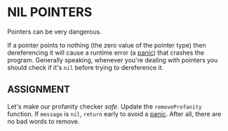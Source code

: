 # NIL POINTERS
Pointers can be very dangerous.

If a pointer points to nothing (the zero value of the pointer type) then dereferencing it will cause a runtime error (a [panic](https://gobyexample.com/panic)) that crashes the program. Generally speaking, whenever you're dealing with pointers you should check if it's `nil` before trying to dereference it.

## ASSIGNMENT
Let's make our profanity checker *safe*. Update the `removeProfanity` function. If `message` is `nil`, `return` early to avoid a [panic](https://gobyexample.com/panic). After all, there are no bad words to remove.